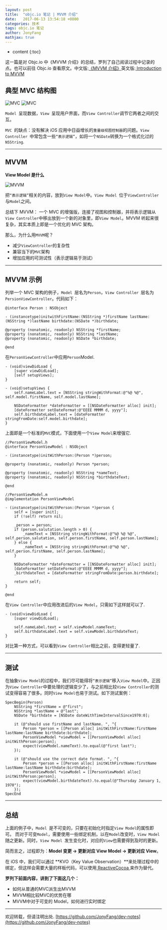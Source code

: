 ```yaml
---
layout: post
title:  "objc.io 笔记 | MVVM 介绍"
date:   2017-06-13 13:54:18 +0800
categories: 技术
tags: objc.io 笔记
author: JonyFang
mathjax: true
---
```


* content
{:toc}

这一篇是对 Objc.io 中《MVVM 介绍》的总结，罗列了自己阅读过程中记录的点。也可以前往 Objc.io 查看原文。中文版:[《MVVM 介绍》](https://objccn.io/issue-13-1/)英文版:[ Introduction to MVVM ](http://www.objc.io/issue-13/mvvm.html)





## 典型 MVC 结构图

![MVC](https://github.com/JonyFang/dev-notes/blob/master/images/2017-06-13-mvc.jpg?raw=true)
![MVC](https://github.com/JonyFang/dev-notes/blob/master/images/2017-06-13-vvc-model.jpg?raw=true)

`Model `呈现数据，`View `呈现用户界面，而` View Controller `调节它两者之间的交互。

`MVC `的缺点：没有解决 iOS 应用中日益增长的`重量级视图控制器`的问题。`View Controller `中常包含一些`“表示逻辑”`，如将一个` NSDate `转换为一个格式化过的` NSString`.

----
## MVVM

**View Model 是什么**

![MVVM](https://github.com/JonyFang/dev-notes/blob/master/images/2017-06-13-mvvm.jpg?raw=true)

把`“表示逻辑”`相关的内容，放到` View Model `中。`View Model `位于` ViewController `与` Model `之间。

总结下 MVVM： 一个 MVC 的增强版，连接了视图和控制器，并将表示逻辑从` View Controller `中移出放到一个新的对象里，即` View Model `。MVVM 听起来很复杂，其实本质上即是一个优化的 MVC 架构。

那么，为什么用` MVVM `呢？

- 减少` ViewController `的复杂性
- 兼容当下的` MVC `架构
- 增加应用的可测试性（表示逻辑易于测试）

----
## MVVM 示例

列举一个 MVC 架构的例子，`Model `层名为` Person `，`View Controller `层名为` PersionViewController`。代码如下：

```objc
@interface Person : NSObject

- (instancetype)initwithFirstName:(NSString *)firstName lastName:(NSString *)lastName birthdate:(NSDate *)birthdate;

@property (nonatomic, readonly) NSString *firstName;
@property (nonatomic, readonly) NSString *lastName;
@property (nonatomic, readonly) NSDate *birthdate;

@end
```

在` PersonViewController `中应用` Person `Model.

```objc
- (void)viewDidLoad {
    [super viewDidLoad];
    [self setupViews];
}

- (void)setupViews {
    self.nameLabel.text = [NSString stringWithFormat:@"%@ %@", self.model.firstName, self.model.lastName];

    NSDateFormatter *dateFormatter = [[NSDateFormatter alloc] init];
    [dateFormatter setDateFormat:@"EEEE MMMM d, yyyy"];
    self.birthdateLabel.text = [dateFormatter stringFromDate:self.model.birthdate];
}
```

上面即是一个标准的` MVC `模式，下面使用一个` View Model `来增强它.

```objc
//PersonViewModel.h
@interface PersonViewModel : NSObject

- (instancetype)initWithPerson:(Person *)person;

@property (nonatomic, readonly) Person *person;

@property (nonatomic, readonly) NSString *nameText;
@property (nonatomic, readonly) NSString *birthdateText;

@end

//PersonViewModel.m
@implementation PersonViewModel

- (instancetype)initWithPerson:(Person *)person {
    self = [super init];
    if (!self) return nil;

    _person = person;
    if (person.salutation.length > 0) {
        _nameText = [NSString stringWithFormat:@"%@ %@ %@", self.person.salutation, self.person.firstName, self.person.lastName];
    } else {
        _nameText = [NSString stringWithFormat:@"%@ %@", self.person.firstName, self.person.lastName];
    }

    NSDateFormatter *dateFormatter = [[NSDateFormatter alloc] init];
    [dateFormatter setDateFormat:@"EEEE MMMM d, yyyy"];
    _birthdateText = [dateFormatter stringFromDate:person.birthdate];

    return self;
}

@end
```

在` View Controller `中应用改进后的` View Model `，只需如下这样就可以了.

```objc
- (void)viewDidLoad {
    [super viewDidLoad];

    self.nameLabel.text = self.viewModel.nameText;
    self.birthdateLabel.text = self.viewModel.birthdateText;
}
```

对比第一种方式，可以看到` View Controller `相比之前，变得更轻量了.

----
## 测试

在抽象` View Model `的过程中，我们尽可能得将`“表示逻辑”`移入` View Model `中。正因为` View Controller `中要处理的逻辑变少了，与之前相比较` View Controller `的测试变得容易了很多。同时` View Model `也易于测试。如下测试案例：

```objc
SpecBegin(Person)
    NSString *firstName = @"first";
    NSString *lastName = @"last";
    NSDate *birthdate = [NSDate dateWithTimeIntervalSince1970:0];
    
    it (@"should use firstName and lastName. ", ^{
        Person *person = [[Person alloc] initWithFirstName:firstName lastName:lastName birthdate:birthdate];
        PersonViewModel *viewModel = [[PersonViewModel alloc] initWithPerson:person];
        expect(viewModel.nameText).to.equal(@"first last");
    });

    it (@"should use the correct date format. ", ^{
        Person *person = [[Person alloc] initWithFirstName:firstName lastName:lastName birthdate:birthdate];
        PersonViewModel *viewModel = [[PersonViewModel alloc] initWithPerson:person];
        expect(viewModel.birthdateText).to.equal(@"Thursday January 1, 1970");
    });
SpecEnd
```

----
## 总结

上面的例子中，`Model `是不可变的，只要在初始化时指定` View Model `的属性即可。 而对于可变` Model `，需要使用一些绑定机制，以在` Model `改变时，`View Model `随之更新。同时，`View Model `发生变化时，对应的` View `也需要得到及时的更新。

简而言之，过程即为：**Model 变更 -> 更新对应 View Model -> 更新对应 View**。

在 iOS 中，我们可以通过 **KVO（Key Value Observation）**来处理过程中的绑定，但这样会需要大量的样板代码，可以使用[ ReactiveCocoa ](https://github.com/ReactiveCocoa/ReactiveCocoa)来作为替代。


**罗列下前面内容，讲到了下面这几个：**

- 如何从普通的MVC派生出MVVM
- MVVM相比较MVC的优势在哪
- MVVM中对于可变的 Model，如何进行实时绑定

----

欢迎转载，但请注明出处. [https://github.com/JonyFang/dev-notes](https://github.com/JonyFang/dev-notes)




